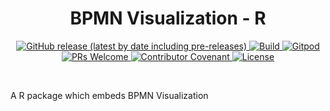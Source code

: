 <h1 align="center">BPMN Visualization - R</h1>
<div align="center">
    <p align="center">
        <a href="https://github.com/process-analytics/bpmn-visualization-r/releases">
          <img alt="GitHub release (latest by date including pre-releases)" src="https://img.shields.io/github/v/release/process-analytics/bpmn-visualization-r?label=changelog&include_prereleases"> 
        </a>
        <a href="https://github.com/process-analytics/bpmn-visualization-r/actions">
          <img alt="Build" src="https://github.com/process-analytics/bpmn-visualization-r/workflows/Build/badge.svg"> 
        </a> 
        <a href="https://gitpod.io/#https://github.com/process-analytics/bpmn-visualization-r" target="_blank">
          <img alt="Gitpod" src="https://img.shields.io/badge/Gitpod-ready--to--code-chartreuse?logo=gitpod"> 
        </a> 
        <br>
        <a href="CONTRIBUTING.md">
          <img alt="PRs Welcome" src="https://img.shields.io/badge/PRs-welcome-ff69b4.svg?style=flat-square"> 
        </a> 
        <a href="CODE_OF_CONDUCT.md">
          <img alt="Contributor Covenant" src="https://img.shields.io/badge/Contributor%20Covenant-v2.0%20adopted-ff69b4.svg"> 
        </a> 
        <a href="LICENSE">
          <img alt="License" src="https://img.shields.io/github/license/process-analytics/bpmn-visualization-r?color=blue"> 
        </a>
    </p>
</div>  
<br>

A R package which embeds BPMN Visualization 
